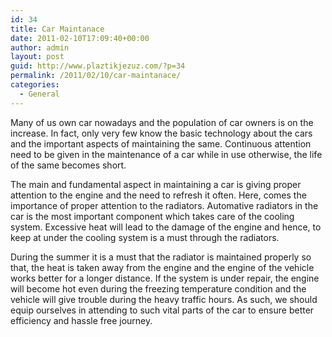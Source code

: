 ```yaml
---
id: 34
title: Car Maintanace
date: 2011-02-10T17:09:40+00:00
author: admin
layout: post
guid: http://www.plaztikjezuz.com/?p=34
permalink: /2011/02/10/car-maintanace/
categories:
  - General
---
```

Many of us own car nowadays and the population of car owners is on the increase. In fact, only very few know the basic technology about the cars and the important aspects of maintaining the same. Continuous attention need to be given in the maintenance of a car while in use otherwise, the life of the same becomes short.

The main and fundamental aspect in maintaining a car is giving proper attention to the engine and the need to refresh it often. Here, comes the importance of proper attention to the radiators. Automative radiators in the car is the most important component which takes care of the cooling system. Excessive heat will lead to the damage of the engine and hence, to keep at under the cooling system is a must through the radiators.

During the summer it is a must that the radiator is maintained properly so that, the heat is taken away from the engine and the engine of the vehicle works better for a longer distance. If the system is under repair, the engine will become hot even during the freezing temperature condition and the vehicle will give trouble during the heavy traffic hours. As such, we should equip ourselves in attending to such vital parts of the car to ensure better efficiency and hassle free journey.